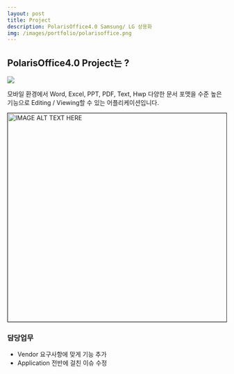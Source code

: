 ```yaml
---
layout: post
title: Project
description: PolarisOffice4.0 Samsung/ LG 상용화
img: /images/portfolio/polarisoffice.png
---
```


## PolarisOffice4.0 Project는 ?

<img src="https://www.educloud.co.kr/wp-content/uploads/2016/09/PolarisOffice%EB%A5%BCPC%EC%97%90%EC%84%A4%EC%B9%98%ED%95%98%EA%B8%B0_2.png"/>

모바일 환경에서 Word, Excel, PPT, PDF, Text, Hwp 다양한 문서 포맷을 수준 높은 기능으로 Editing / Viewing할 수 있는 어플리케이션입니다. 
  
<a href="https://www.youtube.com/watch?v=J2Q_YlkkbGg" 
target="_blank">
<img src="http://img.youtube.com/vi/J2Q_YlkkbGg/0.jpg" 
alt="IMAGE ALT TEXT HERE" width="640" height="480" border="1" /></a>

### 담당업무
 * Vendor 요구사항에 맞게 기능 추가
 * Application 전반에 걸친 이슈 수정